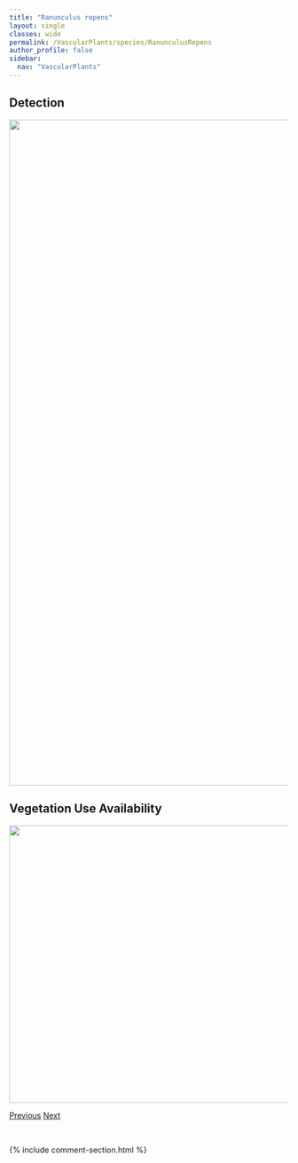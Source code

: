 ```yaml
---
title: "Ranunculus repens"
layout: single
classes: wide
permalink: /VascularPlants/species/RanunculusRepens
author_profile: false
sidebar:
  nav: "VascularPlants"
---
```


<h2>Detection</h2>

<a href="https://drive.google.com/uc?export=view&id=1VeOcJl0qxPynLgt49vBhqEdtnR_zsNhI">
<img src="https://drive.google.com/uc?export=view&id=1VeOcJl0qxPynLgt49vBhqEdtnR_zsNhI" height = "1200" width = "800">
</a>


<h2>Vegetation Use Availability</h2>

<a href="https://drive.google.com/uc?export=view&id=1DhRfSoury3Zc2zqwUkADFO7hDI5zg95z">
<img src="https://drive.google.com/uc?export=view&id=1DhRfSoury3Zc2zqwUkADFO7hDI5zg95z" height = "500" width = "1000">
</a>


<a href="/DevelopmentWebsite/VascularPlants/species/RanunculusPensylvanicus" class="pagination--pager" title="Ranunculus pensylvanicus">Previous</a> <a href="/DevelopmentWebsite/VascularPlants/species/RanunculusRhomboideus" class="pagination--pager" title="Ranunculus rhomboideus">Next</a>

<p>&nbsp;</p>

{% include comment-section.html %}
